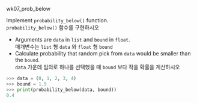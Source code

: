 wk07_prob_below


Implement `probability_below()` function.<br>`probability_below()` 함수를 구현하시오


* Arguments are `data` in `list` and `bound` in `float`.<br>매개변수는 `list` 형 `data` 와 `float` 형 `bound`
* Calculate probability that random pick from `data` would be smaller than the `bound`.<br>`data` 가운데 임의로 하나를 선택했을 때 `bound` 보다 작을 확률을 계산하시오


``` python
>>> data = (0, 1, 2, 3, 4)
>>> bound = 1.5
>>> print(probability_below(data, bound))
0.4
```
